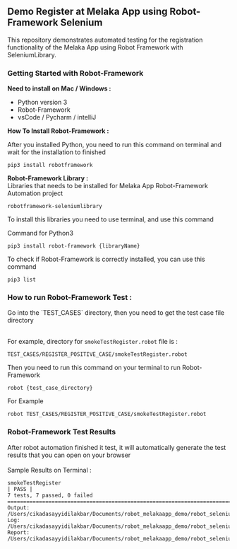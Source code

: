 <h2>Demo Register at Melaka App using Robot-Framework Selenium</h2> 
This repository demonstrates automated testing for the registration functionality of the Melaka App using Robot Framework with SeleniumLibrary.

<h3>Getting Started with Robot-Framework</h3>

**Need to install on Mac / Windows :**
- Python version 3
- Robot-Framework
- vsCode / Pycharm / intelliJ

**How To Install Robot-Framework :**

After you installed Python, you need to run this command on terminal and wait for the installation  to finished
```
pip3 install robotframework
```


**Robot-Framework Library :**<br>
Libraries that needs to be installed for Melaka App Robot-Framework Automation project
```            
robotframework-seleniumlibrary 
```
To install this libraries you need to use terminal, and use this command <br>

Command for Python3

```
pip3 install robot-framework {libraryName}
```

To check if Robot-Framework is correctly installed, you can use this command
```
pip3 list
```

<h3>How to run Robot-Framework Test :</h3>
Go into the `TEST_CASES` directory, then you need to get the test case file directory <br><br>

For example, directory for `smokeTestRegister.robot` file is :<br>

```
TEST_CASES/REGISTER_POSITIVE_CASE/smokeTestRegister.robot 
```


Then you need to run this command on your terminal to run Robot-Framework

```
robot {test_case_directory}
```

For Example

```
robot TEST_CASES/REGISTER_POSITIVE_CASE/smokeTestRegister.robot 
```

<h3>Robot-Framework Test Results</h3>
After robot automation finished it test, it will automatically generate the test results that you can open on your browser<br><br>
Sample Results on Terminal :

```
smokeTestRegister                                                     | PASS |
7 tests, 7 passed, 0 failed
==============================================================================
Output:  /Users/cikadasayyidilakbar/Documents/robot_melakaapp_demo/robot_selenium_melakaapp/output.xml
Log:     /Users/cikadasayyidilakbar/Documents/robot_melakaapp_demo/robot_selenium_melakaapp/log.html
Report:  /Users/cikadasayyidilakbar/Documents/robot_melakaapp_demo/robot_selenium_melakaapp/report.html
```
